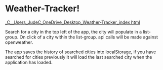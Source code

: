 # Weather-Tracker!

[_C__Users_JudeC_OneDrive_Desktop_Weather-Tracker_index html](https://user-images.githubusercontent.com/91752290/145508101-d0177c2a-9d7c-467b-a804-ae32fafee3e8.png)


Search for a city in the top left of the app, the city will populate in a list-group. On click of a city within the list-group. api calls will be made against openweather.

The app saves the history of searched cities into localStorage, if you have searched for cities previously it will load the last searched city when the application has loaded.


